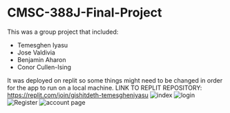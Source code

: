 # CMSC-388J-Final-Project
This was a group project that included:
* Temesghen Iyasu
* Jose Valdivia
* Benjamin Aharon
* Conor Cullen-Ising

 It was deployed on replit so some things might need to be changed in order for the app to run on a local machine.
 LINK TO REPLIT REPOSITORY:
 https://replit.com/join/gishitdeth-temesgheniyasu
![index](https://github.com/Teme001/CMSC-388J-Final-Project/assets/123607641/d13149e0-546f-4ff2-8e27-b5b8f11a852d)
![login](https://github.com/Teme001/CMSC-388J-Final-Project/assets/123607641/a658d14c-7af8-4523-8459-47e5f30a83f7)
![Register](https://github.com/Teme001/CMSC-388J-Final-Project/assets/123607641/3ecee52a-63a6-4231-b9a9-8b25ffa029d8)
![account page](https://github.com/Teme001/CMSC-388J-Final-Project/assets/123607641/517bb45d-66cc-428d-9549-f773b3ef7c0a)

